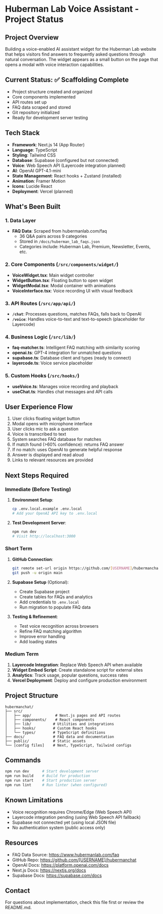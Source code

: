 # Huberman Lab Voice Assistant - Project Status

## Project Overview
Building a voice-enabled AI assistant widget for the Huberman Lab website that helps visitors find answers to frequently asked questions through natural conversation. The widget appears as a small button on the page that opens a modal with voice interaction capabilities.

## Current Status: ✅ Scaffolding Complete
- Project structure created and organized
- Core components implemented
- API routes set up
- FAQ data scraped and stored
- Git repository initialized
- Ready for development server testing

## Tech Stack
- **Framework**: Next.js 14 (App Router)
- **Language**: TypeScript
- **Styling**: Tailwind CSS
- **Database**: Supabase (configured but not connected)
- **Voice**: Web Speech API (Layercode integration planned)
- **AI**: OpenAI GPT-4.1-mini
- **State Management**: React hooks + Zustand (installed)
- **Animation**: Framer Motion
- **Icons**: Lucide React
- **Deployment**: Vercel (planned)

## What's Been Built

### 1. Data Layer
- **FAQ Data**: Scraped from hubermanlab.com/faq
  - 36 Q&A pairs across 9 categories
  - Stored in `/docs/huberman_lab_faqs.json`
  - Categories include: Huberman Lab, Premium, Newsletter, Events, etc.

### 2. Core Components (`/src/components/widget/`)
- **VoiceWidget.tsx**: Main widget controller
- **WidgetButton.tsx**: Floating button to open widget
- **WidgetModal.tsx**: Modal container with animations
- **VoiceInterface.tsx**: Voice recording UI with visual feedback

### 3. API Routes (`/src/app/api/`)
- **`/chat`**: Processes questions, matches FAQs, falls back to OpenAI
- **`/voice`**: Handles voice-to-text and text-to-speech (placeholder for Layercode)

### 4. Business Logic (`/src/lib/`)
- **faq-matcher.ts**: Intelligent FAQ matching with similarity scoring
- **openai.ts**: GPT-4 integration for unmatched questions
- **supabase.ts**: Database client and types (ready to connect)
- **layercode.ts**: Voice service placeholder

### 5. Custom Hooks (`/src/hooks/`)
- **useVoice.ts**: Manages voice recording and playback
- **useChat.ts**: Handles chat messages and API calls

## User Experience Flow
1. User clicks floating widget button
2. Modal opens with microphone interface
3. User clicks mic to ask a question
4. Voice is transcribed to text
5. System searches FAQ database for matches
6. If match found (>60% confidence): returns FAQ answer
7. If no match: uses OpenAI to generate helpful response
8. Answer is displayed and read aloud
9. Links to relevant resources are provided

## Next Steps Required

### Immediate (Before Testing)
1. **Environment Setup**:
   ```bash
   cp .env.local.example .env.local
   # Add your OpenAI API key to .env.local
   ```

2. **Test Development Server**:
   ```bash
   npm run dev
   # Visit http://localhost:3000
   ```

### Short Term
1. **GitHub Connection**:
   ```bash
   git remote set-url origin https://github.com/[USERNAME]/hubermanchat.git
   git push -u origin main
   ```

2. **Supabase Setup** (Optional):
   - Create Supabase project
   - Create tables for FAQs and analytics
   - Add credentials to `.env.local`
   - Run migration to populate FAQ data

3. **Testing & Refinement**:
   - Test voice recognition across browsers
   - Refine FAQ matching algorithm
   - Improve error handling
   - Add loading states

### Medium Term
1. **Layercode Integration**: Replace Web Speech API when available
2. **Widget Embed Script**: Create standalone script for external sites
3. **Analytics**: Track usage, popular questions, success rates
4. **Vercel Deployment**: Deploy and configure production environment

## Project Structure
```
hubermanchat/
├── src/
│   ├── app/           # Next.js pages and API routes
│   ├── components/    # React components
│   ├── lib/          # Utilities and integrations
│   ├── hooks/        # Custom React hooks
│   └── types/        # TypeScript definitions
├── docs/             # FAQ data and documentation
├── public/           # Static assets
└── [config files]    # Next, TypeScript, Tailwind configs
```

## Commands
```bash
npm run dev      # Start development server
npm run build    # Build for production
npm run start    # Start production server
npm run lint     # Run linter (when configured)
```

## Known Limitations
- Voice recognition requires Chrome/Edge (Web Speech API)
- Layercode integration pending (using Web Speech API fallback)
- Supabase not connected yet (using local JSON file)
- No authentication system (public access only)

## Resources
- FAQ Data Source: https://www.hubermanlab.com/faq
- GitHub Repo: https://github.com/[USERNAME]/hubermanchat
- OpenAI Docs: https://platform.openai.com/docs
- Next.js Docs: https://nextjs.org/docs
- Supabase Docs: https://supabase.com/docs

## Contact
For questions about implementation, check this file first or review the README.md.